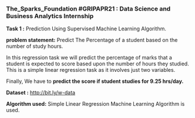 ### The_Sparks_Foundation #GRIPAPR21  : Data Science and Business Analytics Internship

**Task 1 :**  Prediction Using Supervised Machine Learning Algorithm.

**problem statement:** Predict The Percentage of a student based on the number of study hours.

In this regression task we will predict the percentage of marks that a student is expected to score based upon the number of hours they studied. This is a simple linear regression task as it involves just two variables.

Finally, We have to **predict the score if student studies for 9.25 hrs/day.**

**Dataset :**  http://bit.ly/w-data

**Algorithm used:**  Simple Linear Regression Machine Learning Algorithm is used.
